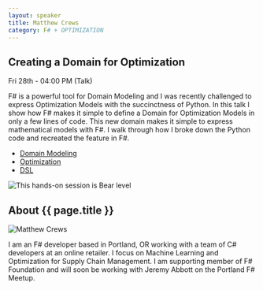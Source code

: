 ```yaml
---
layout: speaker
title: Matthew Crews
category: F# + OPTIMIZATION
---
```


<div class="row">
    <div class="col-md-6">
        <div class="speaker-talk">
            <div class="section-head">
                <h2 class="header-title">Creating a Domain for Optimization</h2>
                    <p class="header-desc">Fri 28th - 04:00 PM (Talk)</p>
            </div>
            <div>
                <p>
                    F# is a powerful tool for Domain Modeling and I was recently challenged to express Optimization Models with the succinctness of Python. In this talk I show how F# makes it simple to define a Domain for Optimization Models in only a few lines of code. This new domain makes it simple to express mathematical models with F#. I walk through how I broke down the Python code and recreated the feature in F#.
                </p>
            </div>
            <div>
                <div class="speaker-tag">
                    <ul class="tag">
                        <li><a href="#">Domain Modeling</a></li>
						<li><a href="#">Optimization</a></li>
						<li><a href="#">DSL</a></li>
                    </ul>
                </div>
                <div class="talk-level">
                    <img src="{{ site.baseurl }}public/assets/animals/bear.png" alt="This hands-on session is Bear level" />
                </div>	
            </div>
        </div>
    </div>
</div><!-- /.row -->
<div class="row">
    <div class="col-md-12">
        <div class="speaker-about">
            <div class="section-head">
                <h2 class="header-title">About {{ page.title }}</h2>
                <p class="header-desc">
                    <a href="https://twitter.com/McCrews"><i class="fab fa-twitter"></i></a>
            		<a href="http://matthewcrews.com/"><i class="fas fa-rss"></i></a>
                </p>					
            </div>
            <div class="row">
                <div class="col-md-2">
                    <img src="{{ site.baseurl }}public/assets/speakers/2018/matthew-crews.jpg" alt="Matthew Crews" />
                </div>
                <div class="col-md-10">
                    <p>
                        I am an F# developer based in Portland, OR working with a team of C# developers at an online retailer. I focus on Machine Learning and Optimization for Supply Chain Management. I am supporting member of F# Foundation and will soon be working with Jeremy Abbott on the Portland F# Meetup.
                    </p>
                </div>
            </div>       
        </div>
    </div>
</div>